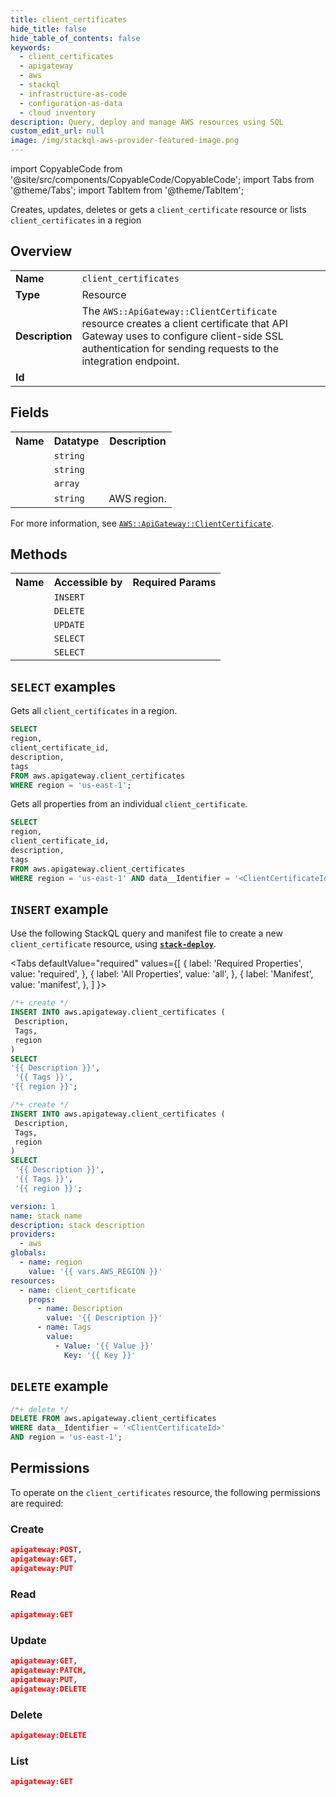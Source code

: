 ```yaml
---
title: client_certificates
hide_title: false
hide_table_of_contents: false
keywords:
  - client_certificates
  - apigateway
  - aws
  - stackql
  - infrastructure-as-code
  - configuration-as-data
  - cloud inventory
description: Query, deploy and manage AWS resources using SQL
custom_edit_url: null
image: /img/stackql-aws-provider-featured-image.png
---
```


import CopyableCode from '@site/src/components/CopyableCode/CopyableCode';
import Tabs from '@theme/Tabs';
import TabItem from '@theme/TabItem';

Creates, updates, deletes or gets a <code>client_certificate</code> resource or lists <code>client_certificates</code> in a region

## Overview
<table>
<tbody>
<tr><td><b>Name</b></td><td><code>client_certificates</code></td></tr>
<tr><td><b>Type</b></td><td>Resource</td></tr>
<tr><td><b>Description</b></td><td>The <code>AWS::ApiGateway::ClientCertificate</code> resource creates a client certificate that API Gateway uses to configure client-side SSL authentication for sending requests to the integration endpoint.</td></tr>
<tr><td><b>Id</b></td><td><CopyableCode code="aws.apigateway.client_certificates" /></td></tr>
</tbody>
</table>

## Fields
<table>
<tbody>
<tr><th>Name</th><th>Datatype</th><th>Description</th></tr><tr><td><CopyableCode code="client_certificate_id" /></td><td><code>string</code></td><td></td></tr>
<tr><td><CopyableCode code="description" /></td><td><code>string</code></td><td></td></tr>
<tr><td><CopyableCode code="tags" /></td><td><code>array</code></td><td></td></tr>
<tr><td><CopyableCode code="region" /></td><td><code>string</code></td><td>AWS region.</td></tr>
</tbody>
</table>

For more information, see <a href="https://docs.aws.amazon.com/AWSCloudFormation/latest/UserGuide/aws-resource-apigateway-clientcertificate.html"><code>AWS::ApiGateway::ClientCertificate</code></a>.

## Methods

<table>
<tbody>
  <tr>
    <th>Name</th>
    <th>Accessible by</th>
    <th>Required Params</th>
  </tr>
  <tr>
    <td><CopyableCode code="create_resource" /></td>
    <td><code>INSERT</code></td>
    <td><CopyableCode code="region" /></td>
  </tr>
  <tr>
    <td><CopyableCode code="delete_resource" /></td>
    <td><code>DELETE</code></td>
    <td><CopyableCode code="data__Identifier, region" /></td>
  </tr>
  <tr>
    <td><CopyableCode code="update_resource" /></td>
    <td><code>UPDATE</code></td>
    <td><CopyableCode code="data__Identifier, data__PatchDocument, region" /></td>
  </tr>
  <tr>
    <td><CopyableCode code="list_resources" /></td>
    <td><code>SELECT</code></td>
    <td><CopyableCode code="region" /></td>
  </tr>
  <tr>
    <td><CopyableCode code="get_resource" /></td>
    <td><code>SELECT</code></td>
    <td><CopyableCode code="data__Identifier, region" /></td>
  </tr>
</tbody>
</table>

## `SELECT` examples
Gets all <code>client_certificates</code> in a region.
```sql
SELECT
region,
client_certificate_id,
description,
tags
FROM aws.apigateway.client_certificates
WHERE region = 'us-east-1';
```
Gets all properties from an individual <code>client_certificate</code>.
```sql
SELECT
region,
client_certificate_id,
description,
tags
FROM aws.apigateway.client_certificates
WHERE region = 'us-east-1' AND data__Identifier = '<ClientCertificateId>';
```

## `INSERT` example

Use the following StackQL query and manifest file to create a new <code>client_certificate</code> resource, using [__`stack-deploy`__](https://pypi.org/project/stack-deploy/).

<Tabs
    defaultValue="required"
    values={[
      { label: 'Required Properties', value: 'required', },
      { label: 'All Properties', value: 'all', },
      { label: 'Manifest', value: 'manifest', },
    ]
}>
<TabItem value="required">

```sql
/*+ create */
INSERT INTO aws.apigateway.client_certificates (
 Description,
 Tags,
 region
)
SELECT 
'{{ Description }}',
 '{{ Tags }}',
'{{ region }}';
```
</TabItem>
<TabItem value="all">

```sql
/*+ create */
INSERT INTO aws.apigateway.client_certificates (
 Description,
 Tags,
 region
)
SELECT 
 '{{ Description }}',
 '{{ Tags }}',
 '{{ region }}';
```
</TabItem>
<TabItem value="manifest">

```yaml
version: 1
name: stack name
description: stack description
providers:
  - aws
globals:
  - name: region
    value: '{{ vars.AWS_REGION }}'
resources:
  - name: client_certificate
    props:
      - name: Description
        value: '{{ Description }}'
      - name: Tags
        value:
          - Value: '{{ Value }}'
            Key: '{{ Key }}'

```
</TabItem>
</Tabs>

## `DELETE` example

```sql
/*+ delete */
DELETE FROM aws.apigateway.client_certificates
WHERE data__Identifier = '<ClientCertificateId>'
AND region = 'us-east-1';
```

## Permissions

To operate on the <code>client_certificates</code> resource, the following permissions are required:

### Create
```json
apigateway:POST,
apigateway:GET,
apigateway:PUT
```

### Read
```json
apigateway:GET
```

### Update
```json
apigateway:GET,
apigateway:PATCH,
apigateway:PUT,
apigateway:DELETE
```

### Delete
```json
apigateway:DELETE
```

### List
```json
apigateway:GET
```
